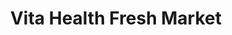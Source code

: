 ---
title: "Vita Health Fresh Market"
url: /winnipeg/vita-health-fresh-market-kenaston-boulevard/
shop: health food
---
